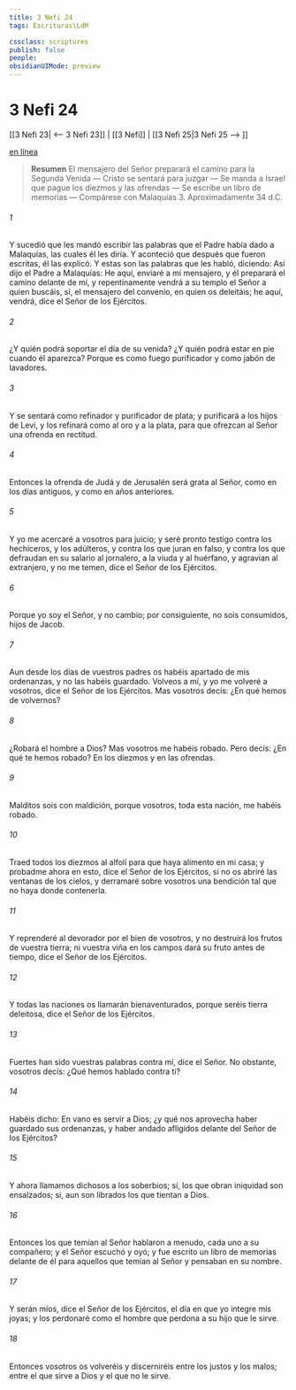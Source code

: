 ```yaml
---
title: 3 Nefi 24
tags: Escrituras\LdM

cssclass: scriptures
publish: false
people:
obsidianUIMode: preview
---
```


# 3 Nefi 24
[[3 Nefi 23| <-- 3 Nefi 23]] | [[3 Nefi]] | [[3 Nefi 25|3 Nefi 25 --> ]]

[en línea](https://churchofjesuschrist.org/study/scriptures/bofm/3-ne/24?lang=spa)

> __Resumen__
El mensajero del Señor preparará el camino para la Segunda Venida — Cristo se sentará para juzgar — Se manda a Israel que pague los diezmos y las ofrendas — Se escribe un libro de memorias — Compárese con Malaquías 3. Aproximadamente 34 d.C.

###### 1 
Y sucedió que les mandó escribir las palabras que el Padre había dado a Malaquías, las cuales él les diría. Y aconteció que después que fueron escritas, él las explicó. Y estas son las palabras que les habló, diciendo: Así dijo el Padre a Malaquías: He aquí, enviaré a mi mensajero, y él preparará el camino delante de mí, y repentinamente vendrá a su templo el Señor a quien buscáis, sí, el mensajero del convenio, en quien os deleitáis; he aquí, vendrá, dice el Señor de los Ejércitos.

###### 2 
¿Y quién podrá soportar el día de su venida? ¿Y quién podrá estar en pie cuando él aparezca? Porque es como fuego purificador y como jabón de lavadores.

###### 3 
Y se sentará como refinador y purificador de plata; y purificará a los hijos de Leví, y los refinará como al oro y a la plata, para que ofrezcan al Señor una ofrenda en rectitud.

###### 4 
Entonces la ofrenda de Judá y de Jerusalén será grata al Señor, como en los días antiguos, y como en años anteriores.

###### 5 
Y yo me acercaré a vosotros para juicio; y seré pronto testigo contra los hechiceros, y los adúlteros, y contra los que juran en falso, y contra los que defraudan en su salario al jornalero, a la viuda y al huérfano, y agravian al extranjero, y no me temen, dice el Señor de los Ejércitos.

###### 6 
Porque yo soy el Señor, y no cambio; por consiguiente, no sois consumidos, hijos de Jacob.

###### 7 
Aun desde los días de vuestros padres os habéis apartado de mis ordenanzas, y no las habéis guardado. Volveos a mí, y yo me volveré a vosotros, dice el Señor de los Ejércitos. Mas vosotros decís: ¿En qué hemos de volvernos?

###### 8 
¿Robará el hombre a Dios? Mas vosotros me habéis robado. Pero decís: ¿En qué te hemos robado? En los diezmos y en las ofrendas.

###### 9 
Malditos sois con maldición, porque vosotros, toda esta nación, me habéis robado.

###### 10 
Traed todos los diezmos al alfolí para que haya alimento en mi casa; y probadme ahora en esto, dice el Señor de los Ejércitos, si no os abriré las ventanas de los cielos, y derramaré sobre vosotros una bendición tal que no haya donde contenerla.

###### 11 
Y reprenderé al devorador por el bien de vosotros, y no destruirá los frutos de vuestra tierra; ni vuestra viña en los campos dará su fruto antes de tiempo, dice el Señor de los Ejércitos.

###### 12 
Y todas las naciones os llamarán bienaventurados, porque seréis tierra deleitosa, dice el Señor de los Ejércitos.

###### 13 
Fuertes han sido vuestras palabras contra mí, dice el Señor. No obstante, vosotros decís: ¿Qué hemos hablado contra ti?

###### 14 
Habéis dicho: En vano es servir a Dios; ¿y qué nos aprovecha haber guardado sus ordenanzas, y haber andado afligidos delante del Señor de los Ejércitos?

###### 15 
Y ahora llamamos dichosos a los soberbios; sí, los que obran iniquidad son ensalzados; sí, aun son librados los que tientan a Dios.

###### 16 
Entonces los que temían al Señor hablaron a menudo, cada uno a su compañero; y el Señor escuchó y oyó; y fue escrito un libro de memorias delante de él para aquellos que temían al Señor y pensaban en su nombre.

###### 17 
Y serán míos, dice el Señor de los Ejércitos, el día en que yo integre mis joyas; y los perdonaré como el hombre que perdona a su hijo que le sirve.

###### 18 
Entonces vosotros os volveréis y discerniréis entre los justos y los malos; entre el que sirve a Dios y el que no le sirve.

